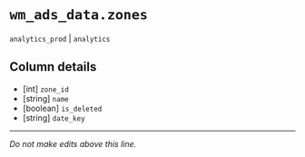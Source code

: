 # `wm_ads_data.zones`
`analytics_prod` | `analytics`

## Column details
* [int]       `zone_id`
* [string]    `name`
* [boolean]   `is_deleted`
* [string]    `date_key`

-------------------------------------------------------------------------------
*Do not make edits above this line.*
